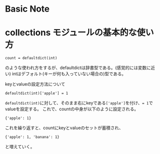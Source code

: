 # Basic Note

# collections モジュールの基本的な使い方

```
count = defaultdict(int)
```
のような使われ方をするが、defaultdictは辞書型である。(感覚的には変数に近い)
intはデフォルト(キーが何も入っていない場合の)型である。

keyとvalueの設定方法について
```
defaultdict(int)['apple'] = 1
```
`defaultdict(int)`に対して、そのまま右にkeyである`['apple']`を付け、`= 1`でvalueを設定する。
これで、countの中身が以下のように設定される。
```
{'apple': 1}
```
これを繰り返すと、countにkeyとvalueのセットが蓄積され、

```
{'apple': 1, 'banana': 1}
```
と増えていく。